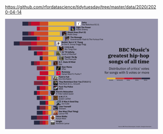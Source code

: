 https://github.com/rfordatascience/tidytuesday/tree/master/data/2020/2020-04-14

![](plots/rap-artists-likert.png)